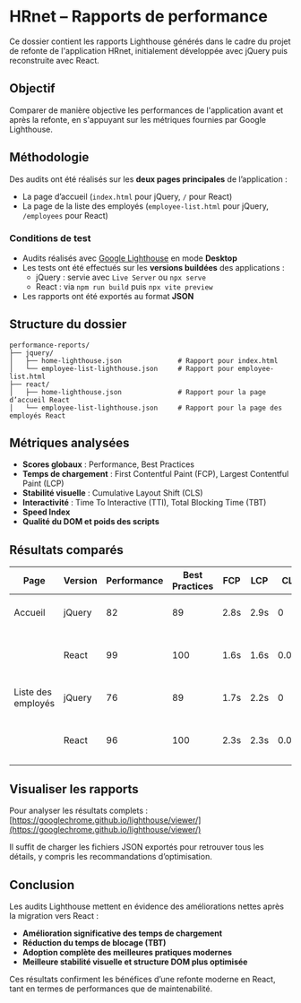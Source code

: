 # HRnet – Rapports de performance

Ce dossier contient les rapports Lighthouse générés dans le cadre du projet de refonte de l'application HRnet, initialement développée avec jQuery puis reconstruite avec React.

## Objectif

Comparer de manière objective les performances de l'application avant et après la refonte, en s'appuyant sur les métriques fournies par Google Lighthouse.

## Méthodologie

Des audits ont été réalisés sur les **deux pages principales** de l’application :

- La page d’accueil (`index.html` pour jQuery, `/` pour React)
- La page de la liste des employés (`employee-list.html` pour jQuery, `/employees` pour React)

### Conditions de test

- Audits réalisés avec [Google Lighthouse](https://developer.chrome.com/docs/lighthouse/overview/) en mode **Desktop**
- Les tests ont été effectués sur les **versions buildées** des applications :
  - jQuery : servie avec `Live Server` ou `npx serve`
  - React : via `npm run build` puis `npx vite preview`
- Les rapports ont été exportés au format **JSON**

## Structure du dossier

```
performance-reports/
├── jquery/
│   ├── home-lighthouse.json              # Rapport pour index.html
│   └── employee-list-lighthouse.json     # Rapport pour employee-list.html
├── react/
│   ├── home-lighthouse.json              # Rapport pour la page d’accueil React
│   └── employee-list-lighthouse.json     # Rapport pour la page des employés React
```

## Métriques analysées

- **Scores globaux** : Performance, Best Practices
- **Temps de chargement** : First Contentful Paint (FCP), Largest Contentful Paint (LCP)
- **Stabilité visuelle** : Cumulative Layout Shift (CLS)
- **Interactivité** : Time To Interactive (TTI), Total Blocking Time (TBT)
- **Speed Index**
- **Qualité du DOM et poids des scripts**

## Résultats comparés

| Page                    | Version | Performance | Best Practices | FCP    | LCP    | CLS    | TBT   | Speed Index | Commentaire                        |
|-------------------------|---------|-------------|----------------|--------|--------|--------|-------|--------------|------------------------------------|
| Accueil                 | jQuery  | 82          | 89             | 2.8s   | 2.9s   | 0      | 20ms  | 9.5s         | Temps de chargement élevé          |
|                         | React   | 99          | 100            | 1.6s   | 1.6s   | 0.014  | 0ms   | 1.6s         | Chargement rapide, structure optimisée |
| Liste des employés      | jQuery  | 76          | 89             | 1.7s   | 2.2s   | 0      | 980ms | 1.8s         | Blocages importants au chargement |
|                         | React   | 96          | 100            | 2.3s   | 2.3s   | 0.021  | 0ms   | 2.3s         | DOM plus léger, interactivité fluide |

## Visualiser les rapports

Pour analyser les résultats complets :  
[https://googlechrome.github.io/lighthouse/viewer/](https://googlechrome.github.io/lighthouse/viewer/)

Il suffit de charger les fichiers JSON exportés pour retrouver tous les détails, y compris les recommandations d’optimisation.

## Conclusion

Les audits Lighthouse mettent en évidence des améliorations nettes après la migration vers React :

- **Amélioration significative des temps de chargement**
- **Réduction du temps de blocage (TBT)**
- **Adoption complète des meilleures pratiques modernes**
- **Meilleure stabilité visuelle et structure DOM plus optimisée**

Ces résultats confirment les bénéfices d’une refonte moderne en React, tant en termes de performances que de maintenabilité.